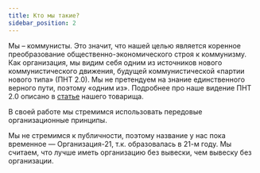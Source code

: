 ```yaml
---
title: Кто мы такие?
sidebar_position: 2
---
```


Мы – коммунисты. Это значит, что нашей целью является коренное преобразование общественно-экономического строя к коммунизму. Как организация, мы видим себя одним из источников нового коммунистического движения, будущей коммунистической «партии нового типа» (ПНТ 2.0). Мы не претендуем на знание единственного верного пути, поэтому «одним из». Подробнее про наше видение ПНТ 2.0 описано в [статье](/docs/our/pnt-2.0) нашего товарища.

В своей работе мы стремимся использовать передовые организационные принципы.

Мы не стремимся к публичности, поэтому название у нас пока временное — Организация-21, т.к. образовалась в 21-м году. Мы считаем, что лучше иметь организацию без вывески, чем вывеску без организации.
